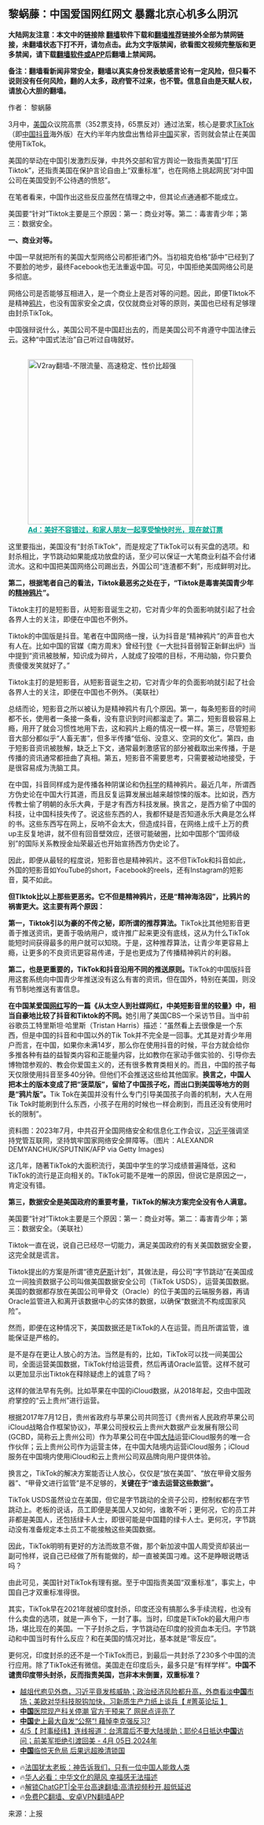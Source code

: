  <!-- 面包屑导航 --> <h2>黎蜗藤：中国爱国网红网文 暴露北京心机多么阴沉</h2> <p class="notice"><b>大陆网友注意：本文中的链接除 <a href="https://github.com/bannedbook/fanqiang" >翻墙</a>软件下载和<a href="https://github.com/killgcd/justmysocks/blob/master/README.md">翻墙推荐</a>链接外全部为禁网链接，未翻墙状态下打不开，请勿点击。此为文字版禁闻，欲看图文视频完整版和更多禁闻，请下载<a href="https://github.com/bannedbook/fanqiang">翻墙软件或APP</a>后翻墙上禁闻网。</p><p>备注：翻墙看新闻非常安全，翻墙以真实身份发表敏感言论有一定风险，但只看不说则没有任何风险，翻的人太多，政府管不过来，也不管。信息自由是天赋人权，请放心大胆的翻墙。</b></p>  <div class="entry"> <p>作者： 黎蜗藤</p> <p>3月中，<a href="https://www.bannedbook.org/bnews/tag/%e7%be%8e%e5%9b%bd/" class="st_tag internal_tag" rel="tag" title="标签 美国 下的日志">美国</a>众议院高票（352票支持，65票反对）通过法案，核心是要求<a href="https://www.bannedbook.org/bnews/tag/tiktok/" class="st_tag internal_tag" rel="tag" title="标签 TikTok 下的日志">TikTok</a>（即<span class='wp_keywordlink_affiliate'><a href="https://www.bannedbook.org/" title="中国" target="_blank">中国</a></span><a href="https://www.bannedbook.org/bnews/tag/%e6%8a%96%e9%9f%b3/" class="st_tag internal_tag" rel="tag" title="标签 抖音 下的日志">抖音</a>海外版）在大约半年内放盘出售给非<a href="https://www.bannedbook.org/bnews/tag/%E4%B8%AD%E5%9B%BD/" class="st_tag internal_tag" rel="tag" title="标签 中国 下的日志">中国</a>买家，否则就会禁止在美国使用TikTok。</p> <p>美国的举动在中国引发激烈反弹，中共外交部和官方舆论一致指责美国“打压Tiktok”，还指责美国在保护言论自由上“双重标准”，也在网络上挑起网民“对中国公司在美国受到不公待遇的愤怒”。</p> <p>在笔者看来，中国作出这些反应虽然在情理之中，但其论点通通都不能成立。</p> <p>美国要“针对”Tiktok主要是三个原因：第一：商业对等。第二：毒害青少年；第三：数据安全。</p> <p><strong>一、商业对等。</strong></p> <p>中国一早就把所有的美国大型网络公司都拒诸门外。当初祖克伯格“舔中”已经到了不要脸的地步，最终Facebook也无法重返中国。可见，中国拒绝美国网络公司是多彻底。</p> <p>网络公司是否能够互相进入，是一个商业上是否对等的问题。因此，即便TIktok不是精神<a href="https://www.bannedbook.org/bnews/tag/%e9%b8%a6%e7%89%87/" class="st_tag internal_tag" rel="tag" title="标签 鸦片 下的日志">鸦片</a>，也没有国家安全之虞，仅仅就商业对等的原则，美国也已经有足够理由封杀TikTok。</p> <p>中国强辩说什么，美国公司不是中国赶出去的，而是美国公司不肯遵守中国法律云云。这种“中国式法治”自己听过自嗨就好。</p><figure id="shenyun-figure"> <br/><a href="https://github.com/bannedbook/fanqiang/wiki/V2ray%E6%9C%BA%E5%9C%BA"><img src="https://raw.githubusercontent.com/bannedbook/fanqiang/master/v2ss/images/v2free.jpg" width="336" alt="V2ray翻墙-不限流量、高速稳定、性价比超强"></a><br/> <figcaption><strong style="cursor:pointer;text-decoration:underline;color:#00a191" onclick="window.open('https://zh-cn.shenyun.com/tickets?utm_source=bannedbook.org')">Ad：美好不容错过，和家人朋友一起享受愉快时光，现在就订票</strong></figcaption> </figure> <p>这里要指出，美国没有“封杀TikTok”，而是规定了TikTok可以有买盘的选项。和封杀相比，字节跳动如果能成功放盘的话，至少可以保证一大笔商业利益不会付诸流水。这和中国把美国网络公司踢出去，外国公司“连渣都不剩”，形成鲜明对比。</p> <p><strong>第二，根据笔者自己的看法，Tiktok最恶劣之处在于，“Tiktok是毒害美国青少年的<a href="https://www.bannedbook.org/bnews/tag/%E7%B2%BE%E7%A5%9E%E9%B8%A6%E7%89%87/" class="st_tag internal_tag" rel="tag" title="标签 精神鸦片 下的日志">精神鸦片</a>”。</strong></p> <p>Tiktok主打的是短影音，从短影音诞生之初，它对青少年的负面影响就引起了社会各界人士的关注，即便在中国也不例外。</p> <p>Tiktok的中国版是抖音。笔者在中国网络一搜，认为抖音是“精神鸦片”的声音也大有人在。比如中国的官媒《南方周末》曾经刊登《一大批抖音弱智正新鲜出炉》当中提到“资讯被肢解，知识成为碎片，人就成了投喂的目标，不用动脑，你只要负责傻傻发笑就好了。”</p> <p>Tiktok主打的是短影音，从短影音诞生之初，它对青少年的负面影响就引起了社会各界人士的关注，即便在中国也不例外。（美联社）</p> <p>总结而论，短影音之所以被认为是精神鸦片有几个原因。第一，每条短影音的时间都不长，使用者一条接一条看，没有意识到时间都溜走了。第二，短影音极容易上瘾，用开了就会习惯性地用下去，这和鸦片上瘾的情况一模一样。第三，尽管短影音大部分都似乎“人畜无害”，但多半传播“低俗、没意义、空洞的文化”。第四，由于短影音资讯被肢解，缺乏上下文，通常最刺激感官的部分被截取出来传播，于是传播的资讯通常都扭曲了真相。第五，短影音不需要思考，只需要被动地接受，于是很容易成为洗脑工具。</p> <p>在中国，抖音同样成为是传播各种阴谋论和伪<span class='wp_keywordlink'><a href="https://www.bannedbook.org/forum11/topic309.html" title="禁片：“科学”的棍子" target="_blank">科学</a></span>的精神鸦片。最近几年，所谓西方伪史论在中国大行其道，而且反复运算发展出越来越惊悚的版本。比如说，西方传教士偷了明朝的永乐大典，于是才有西方科技发展。换言之，是西方偷了中国的科技，让中国科技失传了。说这些东西的人，我都怀疑是否知道永乐大典是怎么样的书。这些东西写在网上，反响不会太大，但造成抖音，在网络上成千上万的费up主反复地讲，就不但有回音壁效应，还很可能破圈，比如中国那个“国师级别”的国际关系教授金灿荣最近也开始宣扬西方伪史论了。</p> <p>因此，即便从最轻的程度说，短影音也是精神鸦片。这不但TikTok和抖音如此，外国的短影音如YouTube的short，Facebook的reels，还有Instagram的短影音，莫不如此。</p> <p><strong>但TIktok比以上那些更恶劣。它不但是精神鸦片，还是“精神海洛因”，比鸦片的祸害更大。这主要有两个原因：</strong></p>  <p><strong>第一，Tiktok引以为豪的不传之秘，即所谓的推荐算法。</strong>TikTok比其他短影音更善于推送资讯，更善于吸纳用户，或许推广起来更没有底线，这从为什么TikTok能短时间获得最多的用户就可以知晓。于是，这种推荐算法，让青少年更容易上瘾，让更多的不良资讯更容易传递，于是也更成为了传播精神鸦片的利器。</p> <p><strong>第二，也是更重要的，TikTok和抖音沿用不同的推送原则。</strong>TikTok的中国版抖音用这套系统向中国青少年推送没有这么有害的资讯，但在国外，特别在美国，则没有节制地推送有害信息。</p> <p><strong>在中国某爱国<a href="https://www.bannedbook.org/bnews/tag/%e7%bd%91%e7%ba%a2/" class="st_tag internal_tag" rel="tag" title="标签 网红 下的日志">网红</a>写的一篇《从太空人到社媒网红，中美短影音里的较量》中，相当自豪地比较了抖音和Tiktok的不同。</strong>她引用了美国CBS一个采访节目。当中前谷歌员工特里斯坦·哈里斯（Tristan Harris）描述：“虽然看上去很像是一个东西，但是中国的抖音和中国以外的Tik Tok并不完全是一回事。尤其是对青少年用户而言，在中国，如果你未满14岁，那么你在使用抖音的时候，平台方就会给你多推各种有益的益智类内容和正能量内容，比如教你在家动手做实验的、引导你去博物馆参观的、教会你爱国主义的，还有很多教育类相关的。而且，中国的孩子每天仅限使用抖音至多40分钟。但他们不会推送这些给其他国家。<strong>换言之，中国人把本土的版本变成了把“菠菜版”，留给了中国孩子吃，而出口到美国等地方的则是“鸦片版”。</strong>Tik Tok在美国并没有什么专门引导美国孩子向善的机制，大人在用Tik Tok时能刷到什么东西，小孩子在用的时候也一样会刷到，而且还没有使用时长的限制”。</p> <p>资料图：2023年7月，中共召开全国网络安全和信息化工作会议，<a href="https://www.bannedbook.org/bnews/tag/%e4%b9%a0%e8%bf%91%e5%b9%b3/" class="st_tag internal_tag" rel="tag" title="标签 习近平 下的日志">习近平</a>强调坚持党管互联网，坚持筑牢国家网络安全屏障等。（图片：ALEXANDR DEMYANCHUK/SPUTNIK/AFP via Getty Images)</p> <p>这几年，随著TikTok的大面积流行，美国中学生的学习成绩普遍降低，这和TikTok的流行是正向相关的。TikTok可能不是唯一的原因，但说它是原因之一，肯定没有错。</p> <p><strong>第三，数据安全是美国政府的重要考量，TikTok的解决方案完全没有令人满意。</strong></p> <p>美国要“针对”Tiktok主要是三个原因：第一：商业对等。第二：毒害青少年；第三：数据安全。（美联社）</p> <p>Tiktok一直在说，说自己已经尽一切能力，满足美国政府的有关美国数据安全要，这完全就是谎言。</p> <p>Tiktok提出的方案是所谓“德克<span class='wp_keywordlink'><a href="https://www.bannedbook.org/forum5/topic42.html" title="萨斯、诚信与自救" target="_blank">萨斯</a></span>计划”，其做法是，母公司“字节跳动”在美国成立一间独资数据子公司叫做美国数据安全公司（TikTok USDS），运营美国数据。美国的数据都存放在美国公司甲骨文（Oracle）的位于美国的云端服务器，再请Oracle监管进入和离开该数据中心的实体的数据，以确保“数据流不构成国家风险”。</p>  <p>然而，即便在这种情况下，美国数据还是TikTok的人在运营。而且所谓监管，谁能保证是严格的。</p> <p>是不是存在更让人放心的方法。当然是有的，比如，TikTok可以找一间美国公司，全面运营美国数据，TikTok付给运营费，然后再请Oracle监管。这样不就可以更加显示出Tiktok在释除疑虑上的诚意了吗？</p> <p>这样的做法早有先例。比如苹果在中国的iCloud数据，从2018年起，交由中国政府掌控的“云上贵州”进行运营。</p> <p>根据2017年7月12日，贵州省政府与苹果公司共同签订《贵州省人民政府苹果公司iCloud战略合作框架协议》，苹果公司授权云上贵州大数据产业发展有限公司(GCBD，简称云上贵州公司）作为苹果公司在中国<span class='wp_keywordlink_affiliate'><a href="https://www.bannedbook.org/" title="大陆" target="_blank">大陆</a></span>运营iCloud服务的唯一合作伙伴；云上贵州公司作为运营主体，在中国大陆境内运营iCloud服务；iCloud服务在中国境内使用iCloud和云上贵州公司双品牌向用户提供体验。</p> <p>换言之，TikTok的解决方案能否让人放心，仅仅是“放在美国”、“放在甲骨文服务器”、“甲骨文进行监管”是不足够的，<strong>关键在于“谁去运营这些数据”。</strong></p> <p>TikTok USDS虽然设立在美国，但它是字节跳动的全资子公司，控制权都在字节跳动上。老板的说话，员工即便是美国人又如何，谁敢不听；更何况，它的员工并非都是美国人，还包括绿卡人士，即很可能是中国籍的绿卡人士。更何况，字节跳动没有准备规定本土员工不能接触这些美国数据。</p> <p>因此，TikTok明明有更好的方法而故意不做，那个新加波中国人周受资却装出一副可怜样，说自己已经做了所有能做的，却一直被美国刁难。这不是睁眼说瞎话吗？</p> <p>由此可见，美国针对TikTok有理有据。至于中国指责美国“双重标准”，事实上，中国自己才双重标准得很。</p> <p>其实，TikTok早在2021年就被印度封杀，印度还没有搞那么多手续流程，也没有什么卖盘的选项，就是一声令下，一封了事。当时，印度是TikTok的最大用户市场，堪比现在的美国。一下子封杀之后，字节跳动在印度的投资血本无归。字节跳动和中国当时有什么反应？和在美国的情况对比，基本就是“零反应”。</p>  <p>更何况，印度封杀的还不是一个TikTok而已，到最后一共封杀了230多个中国的流行应用。除了TikTok还有微信。美国走在印度后头，最多只是“有样学样”。<strong>中国不谴责印度带头封杀，反而指责美国，岂非本末倒置，双重标准？</strong></p> <!--<div id="taboola-mid-1"></div>--><ul class='op-related-articles' title='相关阅读'> <li><a href='https://www.bannedbook.org/bnews/bannedvideo/20240405/2021233.html' target='_blank'>越俎代庖见外商，习近平竟发核威胁；政治经济风险都升高，外商看淡<b>中国</b>市场；美欧对华科技脱钩加快，习新质生产力纸上谈兵【 #菁英论坛 】</a></li> <li><a href='https://www.bannedbook.org/bnews/baitai/20240405/2021226.html' target='_blank'><b>中国</b>医院现产科关停潮 官方干预来了 网民点评亮了</a></li> <li><a href='https://www.bannedbook.org/bnews/cnnews/20240405/2021225.html' target='_blank'><b>中国</b>史上最大自发“公祭”! 藉悼李克强反习?</a></li> <li><a href='https://www.bannedbook.org/bnews/bannedvideo/20240405/2021221.html' target='_blank'>4/5【 时事经纬】连线报道：台湾震后不要大陆援助；耶伦4日抵达<b>中国</b>访问；前美军拒绝引渡回美 - 4月 05日,2024年</a></li> <li><a href='https://www.bannedbook.org/bnews/topimagenews/20240405/2021211.html' target='_blank'><b>中国</b>临惊天危局 后果远超晚清锁国</a></li> </ul> <ul class="texttj"> <li>🔥<a href="https://www.bannedbook.org/bnews/ssgc/20230219/1850782.html" target="_blank">法国犹太老板：神告诉我们，只有一位中国人能救人类</a></li> <li>🔥<a href="https://www.bannedbook.org/bnews/comments/20220220/1694796.html" target="_blank">华人必看：中华文化的飓风 幸福感无法描述</a></li> <li>🔥<a href="https://github.com/bannedbook/fanqiang/wiki/V2ray%E6%9C%BA%E5%9C%BA" target="_blank">解锁ChatGPT|全平台高速翻墙:高清视频秒开,超低延迟</a></li> <li>🔥<a href="https://github.com/bannedbook/fanqiang/wiki/%E7%A6%81%E9%97%BB%E7%BD%91%E5%AE%89%E5%8D%93%E7%BF%BB%E5%A2%99%E6%96%B0%E9%97%BBAPP" target="_blank">免费PC翻墙、安卓VPN翻墙APP</a></li> </ul><p class="src-info">来源：上报 </p><a name='sharetosocial'></a> <div style="margin-bottom:5px;padding-bottom:5px;clear:both"> <div id="archive-pix-1" class="banner-ads"> <!-- AuctionX Display platform tag START --> <div id="27602x728x90x621x_ADSLOT1" clicktrack="%%CLICK_URL_ESC%%"></div>  <!-- AuctionX Display platform tag END --> </div> <div id="archive-pix-2" class="banner-ads"> <!-- AuctionX Display platform tag START --> <div id="27556x300x250x621x_ADSLOT1" clicktrack="%%CLICK_URL_ESC%%" style="margin:0 auto;text-align:center"></div>  <!-- AuctionX Display platform tag END --> </div> </div>  <div id="archive-pix-1" class="banner-ads"> <!-- AuctionX Display platform tag START --> <div id="27603x728x90x621x_ADSLOT1" clicktrack="%%CLICK_URL_ESC%%"></div>  <!-- AuctionX Display platform tag END --> </div> </div><!--END ENTRY--> 